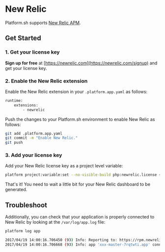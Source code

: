 # New Relic

Platform.sh supports [New Relic APM](https://newrelic.com/application-monitoring).

## Get Started

### 1. Get your license key

**Sign up for free** at [https://newrelic.com](https://newrelic.com/signup) and get your license key.

### 2. Enable the New Relic extension

Enable the New Relic extension in your `.platform.app.yaml` as follows:

```bash
runtime:
    extensions:
        - newrelic
```

Push the changes to your Platform.sh environment to enable New Relic as follows:

```bash
git add .platform.app.yaml
git commit -m "Enable New Relic."
git push
```

### 3. Add your license key

Add your New Relic license key as a project level variable:

```bash
platform project:variable:set --no-visible-build php:newrelic.license <your-new-relic-license-key>
```

That's it! You need to wait a little bit for your New Relic dashboard to be generated.

## Troubleshoot

Additionally, you can check that your application is properly connected to New Relic by looking at the `/var/log/app.log` file:

```bash
platform log app

2017/04/19 14:00:16.706450 (93) Info: Reporting to: https://rpm.newrelic.com/accounts/xxx/applications/xxx
2017/04/19 14:00:16.706668 (93) Info: app 'xxx-master-7rqtwti.app' connected with run id 'xxx'
```
